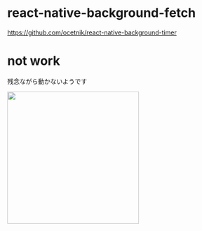 # react-native-background-fetch

https://github.com/ocetnik/react-native-background-timer

# not work

残念ながら動かないようです

<image src='error.png' width='300px'>
